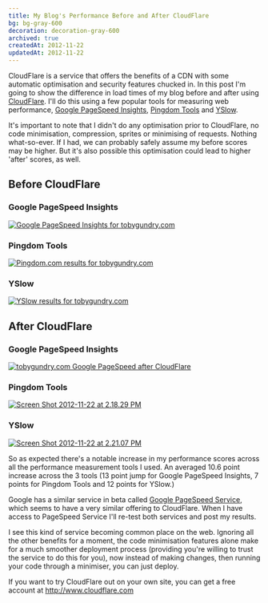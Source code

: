 ```yaml
---
title: My Blog's Performance Before and After CloudFlare
bg: bg-gray-600
decoration: decoration-gray-600
archived: true
createdAt: 2012-11-22
updatedAt: 2012-11-22
---
```

CloudFlare is a service that offers the benefits of a CDN with some automatic optimisation and security features chucked in. In this post I'm going to show the difference in load times of my blog before and after using <a title="CloudFlare" href="http://www.cloudflare.com/">CloudFlare</a>. I'll do this using a few popular tools for measuring web performance, <a title="Google PageSpeed Insights" href="https://developers.google.com/speed/pagespeed/insights">Google PageSpeed Insights</a>, <a title="Pingdom Tools" href="http://tools.pingdom.com/fpt/">Pingdom Tools</a> and <a title="YSlow" href="http://yslow.org/">YSlow</a>.

<p>It's important to note that I didn't do any optimisation prior to CloudFlare, no code minimisation, compression, sprites or minimising of requests. Nothing what-so-ever. If I had, we can probably safely assume my before scores may be higher. But it's also possible this optimisation could lead to higher 'after' scores, as well.</p>
<h2>Before CloudFlare</h2>
<h3>Google PageSpeed Insights</h3>
<p><a href="/images/posts/Screen-Shot-2012-11-15-at-2.29.42-PM.png"><img class="size-full wp-image-399 aligncenter" title="Google PageSpeed Insights for tobygundry.com" src="/images/posts/Screen-Shot-2012-11-15-at-2.29.42-PM.png" alt="Google PageSpeed Insights for tobygundry.com" /></a></p>
<h3>Pingdom Tools</h3>
<p><a href="/images/posts/Screen-Shot-2012-11-15-at-3.23.07-PM.png"><img class="mx-auto" title="Pingdom.com results for tobygundry.com" src="/images/posts/Screen-Shot-2012-11-15-at-3.23.07-PM.png" alt="Pingdom.com results for tobygundry.com" /></a></p>
<h3>YSlow</h3>
<p><a href="/images/posts/Screen-Shot-2012-11-15-at-3.05.50-PM.png"><img class="mx-auto" title="YSlow results for tobygundry.com" src="/images/posts/Screen-Shot-2012-11-15-at-3.05.50-PM.png" alt="YSlow results for tobygundry.com" /></a></p>
<h2>After CloudFlare</h2>
<h3>Google PageSpeed Insights</h3>
<p><a href="/images/posts/Screen-Shot-2012-11-22-at-2.15.57-PM.png"><img class="mx-auto" title="tobygundry.com Google PageSpeed after CloudFlare" src="/images/posts/Screen-Shot-2012-11-22-at-2.15.57-PM.png" /></a></p>
<h3>Pingdom Tools</h3>
<p><a href="/images/posts/Screen-Shot-2012-11-22-at-2.18.29-PM.png"><img class="mx-auto" title="Screen Shot 2012-11-22 at 2.18.29 PM" src="/images/posts/Screen-Shot-2012-11-22-at-2.18.29-PM.png" /></a></p>
<h3>YSlow</h3>
<p><a href="/images/posts/Screen-Shot-2012-11-22-at-2.21.07-PM.png"><img class="mx-auto" title="Screen Shot 2012-11-22 at 2.21.07 PM" src="/images/posts/Screen-Shot-2012-11-22-at-2.21.07-PM.png" /></a></p>

So as expected there's a notable increase in my performance scores across all the performance measurement tools I used. An averaged 10.6 point increase across the 3 tools (13 point jump for Google PageSpeed Insights, 7 points for Pingdom Tools and 12 points for YSlow.)

Google has a similar service in beta called <a title="Google PageSpeed Service" href="https://developers.google.com/speed/pagespeed/service">Google PageSpeed Service</a>, which seems to have a very similar offering to CloudFlare. When I have access to PageSpeed Service I'll re-test both services and post my results.

I see this kind of service becoming common place on the web. Ignoring all the other benefits for a moment, the code minimisation features alone make for a much smoother deployment process (providing you're willing to trust the service to do this for you), now instead of making changes, then running your code through a minimiser, you can just deploy.

If you want to try CloudFlare out on your own site, you can get a free account at <a title="CloudFlare" href="http://www.cloudflare.com"><a href="http://www.cloudflare.com">http://www.cloudflare.com</a>